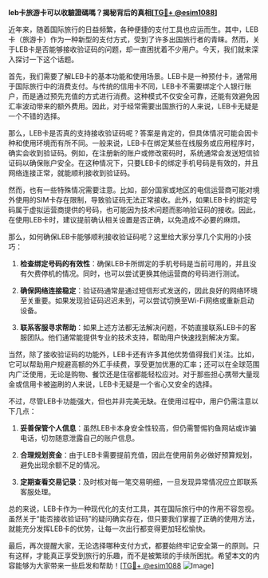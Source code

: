 **leb卡旅游卡可以收驗證碼嗎？揭秘背后的真相[[TG💪+ @esim1088](https://t.me/s/esim1088)]**

近年来，随着国际旅行的日益频繁，各种便捷的支付工具也应运而生。其中，LEB卡（旅游卡）作为一种新型的支付方式，受到了许多出国旅行者的青睐。然而，关于LEB卡是否能够接收验证码的问题，却一直困扰着不少用户。今天，我们就来深入探讨一下这个话题。

首先，我们需要了解LEB卡的基本功能和使用场景。LEB卡是一种预付卡，通常用于国际旅行中的消费支付。与传统的信用卡不同，LEB卡不需要绑定个人银行账户，而是通过预先充值的方式进行消费。这种模式不仅安全可靠，还能有效避免因汇率波动带来的额外费用。因此，对于经常需要出国旅行的人来说，LEB卡无疑是一个不错的选择。

那么，LEB卡是否真的支持接收验证码呢？答案是肯定的，但具体情况可能会因卡种和使用环境而有所不同。一般来说，LEB卡在绑定某些在线服务或应用程序时，确实会收到验证码。例如，在注册新的账户或修改密码时，系统通常会发送短信验证码以确保账户安全。在这种情况下，只要LEB卡的绑定手机号码是有效的，并且网络连接正常，就能顺利接收到验证码。

然而，也有一些特殊情况需要注意。比如，部分国家或地区的电信运营商可能对境外使用的SIM卡存在限制，导致验证码无法正常接收。此外，如果LEB卡的绑定号码属于虚拟运营商提供的号码，也可能因为技术问题而影响验证码的接收。因此，在使用LEB卡时，建议提前确认相关设置是否正确，以免造成不必要的麻烦。

那么，如何确保LEB卡能够顺利接收验证码呢？这里给大家分享几个实用的小技巧：

1. **检查绑定号码的有效性**：确保LEB卡所绑定的手机号码是当前可用的，并且没有欠费停机的情况。同时，也可以尝试更换其他运营商的号码进行测试。

2. **确保网络连接稳定**：验证码通常是通过短信形式发送的，因此良好的网络环境至关重要。如果发现验证码迟迟未到，可以尝试切换至Wi-Fi网络或重新启动设备。

3. **联系客服寻求帮助**：如果上述方法都无法解决问题，不妨直接联系LEB卡的客服团队。他们通常能提供专业的技术支持，帮助用户快速找到解决方案。

当然，除了接收验证码的功能外，LEB卡还有许多其他优势值得我们关注。比如，它可以帮助用户规避高额的外汇手续费，享受更加优惠的汇率；还可以在全球范围内广泛使用，无论是购物、餐饮还是住宿都能轻松应对。对于那些担心携带大量现金或信用卡被盗刷的人来说，LEB卡无疑是一个省心又安全的选择。

不过，尽管LEB卡功能强大，但也并非完美无缺。在使用过程中，用户仍需注意以下几点：

1. **妥善保管个人信息**：虽然LEB卡本身安全性较高，但仍需警惕钓鱼网站或诈骗电话，切勿随意泄露自己的账户信息。

2. **合理规划资金**：由于LEB卡需要提前充值，因此在使用前务必做好预算规划，避免出现余额不足的情况。

3. **定期查看交易记录**：及时核对每一笔交易明细，一旦发现异常情况应立即联系客服处理。

总的来说，LEB卡作为一种现代化的支付工具，其在国际旅行中的作用不容忽视。虽然关于“能否接收验证码”的疑问确实存在，但只要我们掌握了正确的使用方法，就能充分发挥LEB卡的优势，让每一次出行都变得更加轻松愉快。

最后，再次提醒大家，无论选择哪种支付方式，都要始终牢记安全第一的原则。只有这样，才能真正享受到旅行的乐趣，而不是被繁琐的手续所困扰。希望本文的内容能够为大家带来一些启发和帮助！[[TG💪+ @esim1088](https://t.me/s/esim1088) ![Image](https://i.postimg.cc/4NQfJmqS/Snipaste-2025-05-13-00-14-12.png)]